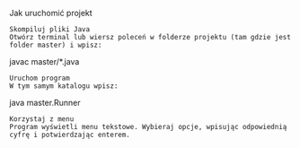 Jak uruchomić projekt

    Skompiluj pliki Java
    Otwórz terminal lub wiersz poleceń w folderze projektu (tam gdzie jest folder master) i wpisz:

javac master/*.java

    Uruchom program
    W tym samym katalogu wpisz:

java master.Runner

    Korzystaj z menu
    Program wyświetli menu tekstowe. Wybieraj opcje, wpisując odpowiednią cyfrę i potwierdzając enterem.
